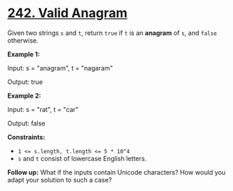 # [242. Valid Anagram](https://leetcode.com/problems/valid-anagram/description/)

Given two strings <code>s</code> and <code>t</code>, return <code>true</code> if <code>t</code> is an **anagram** of <code>s</code>, and <code>false</code> otherwise.

**Example 1:**

<div class="example-block">
Input: s = "anagram", t = "nagaram"

Output: true

**Example 2:**

<div class="example-block">
Input: s = "rat", t = "car"

Output: false

**Constraints:**

- <code>1 <= s.length, t.length <= 5 * 10^4</code>
- <code>s</code> and <code>t</code> consist of lowercase English letters.

**Follow up:**  What if the inputs contain Unicode characters? How would you adapt your solution to such a case?

